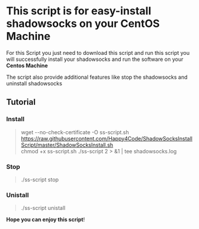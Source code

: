 # This script is for easy-install shadowsocks on your CentOS Machine

For this Script you just need to download this script and run this script you will successfully install your shadowsocks and run the software on your **Centos Machine**

The script also provide additional features like stop the shadowsocks and uninstall shadowsocks

## Tutorial

### Install

> wget --no-check-certificate -O ss-script.sh https://raw.githubusercontent.com/Happy4Code/ShadowSocksInstallScript/master/ShadowSocksInstall.sh  
> chmod +x ss-script.sh
> ./ss-script 2 > &1 | tee shadowsocks.log
### Stop

> ./ss-script stop
### Unistall

> ./ss-script unistall

**Hope you can enjoy this script**!
